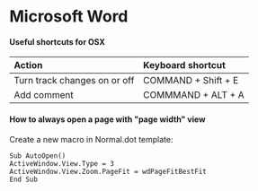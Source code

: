 # Microsoft Word

####  Useful shortcuts for OSX <a id="useful_shortcuts_for_osx"></a>

| Action | Keyboard shortcut |
| :--- | :--- |
| Turn track changes on or off | COMMAND + Shift + E |
| Add comment | COMMMAND + ALT + A |

#### How to always open a page with "page width" view <a id="how_to_always_open_a_page_with_page_width_view"></a>

Create a new macro in Normal.dot template:

```text
Sub AutoOpen()
ActiveWindow.View.Type = 3
ActiveWindow.View.Zoom.PageFit = wdPageFitBestFit
End Sub
```

